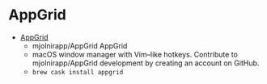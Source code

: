 # AppGrid
- [AppGrid](https://github.com/mjolnirapp/AppGrid/)
  -  mjolnirapp/AppGrid AppGrid
  - macOS window manager with Vim–like hotkeys. Contribute to mjolnirapp/AppGrid development by creating an account on GitHub.
  - `brew cask install appgrid`
